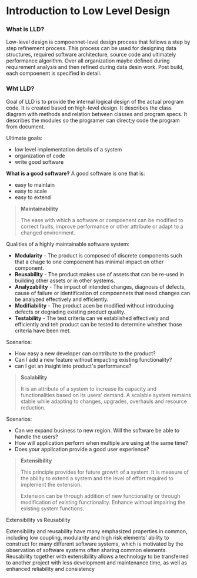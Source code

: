 # Introduction to Low Level Design

### What is LLD?
Low-level design is compoennet-level design process that follows a step by step refinement process.
This process can be used for designing data structures, required software architecture, source code and ultimately performance algorithm.
Over all organization maybe defined during requirement analysis and then refined during data desin work. Post build, each compoenent is specified in detail.

### Wht LLD?
Goal of LLD is to provide the internal logical design of the actual program code. 
It is created based on high-level design. It describes the class diagram with methods and relation between classes and program specs.
It describes the modules so the programer can direct;y code the program from document.

Ultimate goals:
* low level implementation details of a system
* organization of code
* write good software

**What is a good software?**
A good software is one that is:
* easy to maintain
* easy to scale
* easy to extend

> **Maintainability**
> 
> The ease with which a software or compoenent can be modified to correct faults, improve performance or other attribute or adapt to a changed environment.

Qualities of a highly maintainable software system:
* **Modularity** - The product is composed of discrete components such that a chage to one compoenent has minimal impact on other component.
* **Reusability** - The product makes use of assets that can be re-used in building other assets or in other systems.
* **Analyzability** - The impact of intended changes, diagnosis of defects, cause of failure or identification of compoennets that need changes can be analyzed effectively and efficiently.
* **Modifiability** - The product acen be modified without introducing defects or degrading existing product quality.
* **Testability** - The test criteria can ve established effectively and efficiently and teh product can be tested to determine whether those criteria have been met.

Scenarios: 
* How easy a new developer can contribute to the product?
* Can I add a new feature without impacting existing functionality?
* can I get an insight into product's performance?

> **Scalability**
> 
> It is an attribute of a system to increase its capacity and functionalities based on its users' demand. A scalable system remains stable while adapting to changes, upgrades, overhauls and resource reduction.

Scenarios: 
* Can we expand business to new region. Will the software be able to handle the users?
* How will application perform when multiple are using at the same time?
* Does your application provide a good user experience?

> **Extensibility**
> 
> This principle provides for future growth of a system. It is measure of the ability to extend a system and the level of effort required to implement the extension. 
> 
> Extension can be through addition of new functionality or through modification of existing functionality.
> Enhance without impairing the existing system functions.


Extensibility vs Reusability

Extensibility and reusability have many emphasized properties in common, including low coupling, modularity and high risk elements’ ability to construct for many different software systems, which is motivated by the observation of software systems often sharing common elements. Reusability together with extensibility allows a technology to be transferred to another project with less development and maintenance time, as well as enhanced reliability and consistency

